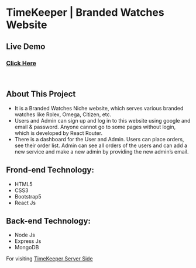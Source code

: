# TimeKeeper | Branded Watches Website

## Live Demo
### [Click Here](https://time-keeper-19d8e.web.app/)

<br>

## About This Project
- It is a Branded Watches Niche website, which serves various branded watches like Rolex, Omega,
Citizen, etc.
- Users and Admin can sign up and log in to this website using google and email & password. Anyone
cannot go to some pages without login, which is developed by React Router.
- There is a dashboard for the User and Admin. Users can place orders, see their order list. Admin
can see all orders of the users and can add a new service and make a new admin by providing the
new admin’s email.


## Frond-end Technology:
- HTML5
- CSS3
- Bootstrap5
- React Js
## Back-end Technology:
- Node Js
- Express Js
- MongoDB

For visiting [TimeKeeper Server Side](https://github.com/mahmudurbd/timekeeper-website-server-side)
